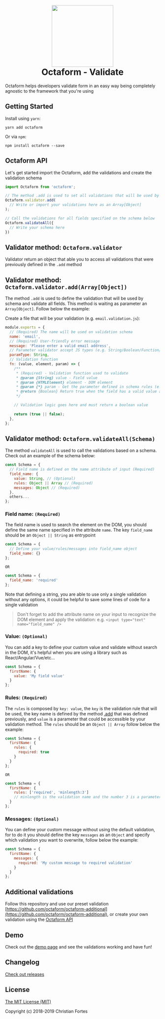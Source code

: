 <h1 align="center">
  <div align="center">
    <img src="https://avatars2.githubusercontent.com/u/37938941?s=400&u=b7a61cbf6b9686cb78d50258213b256159dbb7af&v=4" height="200" width="200"/>
  </div>
  <div align="center">Octaform - Validate</div>
</h1>

Octaform helps developers validate form in an easy way being completely agnostic to the framework that you're using

## Getting Started

Install using `yarn`:
```
yarn add octaform
```

Or via `npm`:
```
npm install octaform --save
```

## Octaform API

Let's get started import the Octaform, add the validations and create the validation schema
```js
import Octaform from 'octaform';

// The method .add is used to set all validations that will be used by the user schema
Octaform.validator.add(
  // Write or import your validations here as an Array[Object]
);

// Call the validations for all fields specified on the schema below
Octaform.validateAll({ 
  // Write your schema here
})
```

## Validator method: `Octaform.validator`
Validator return an object that able you to access all validations that were previously defined in the `.add` method

## Validator method: `Octaform.validator.add(Array[Object])`
The method `.add` is used to define the validation that will be used by schema and validate all fields. This method is waiting as parameter an `Array[Object]`. Follow below the example:

Create a file that will be your validation (e.g. `email.validation.js`):

```js
module.exports = {
  // (Required) The name will be used on validation schema
  name: 'email', 
  // (Required) User-friendly error message
  message: 'Please enter a valid email address', 
  // Parameter validator accept JS types (e.g. String/Boolean/Function/...)
  paramType: String,
  // Validation function
  fn: (value, element, param) => {
    /**
     * (Required) - Validation function used to validate
     * @param {String} value - Field value
     * @param {HTMLElement} element - DOM element
     * @param {*} param - Get the parameter defined in schema rules (e.g. minlength:3)
     * @return {Boolean} Return true when the field has a valid value and false when is invalid
     */

    // Validation logic goes here and must return a boolean value
    
    return (true || false);
  },
};
```

## Validator method: `Octaform.validateAll(Schema)`
The method `validateAll` is used to call the validations based on a schema. Check out an example of the schema below:

```js
const Schema = {
  // Field name is defined on the name attribute of input (Required)
  field_name: {
    value: String, // (Optional)
    rules: Object || Array // (Required)
    messages: Object // (Required)
  },
  others...
};
```

### Field name: `(Required)`
The field name is used to search the element on the DOM, you should define the same name specified in the attribute `name`. The key `field_name` should be an `Object || String` as entrypoint

```js
const Schema = {
  // Define your value/rules/messages into field_name object
  field_name: {}
};
```

`OR` 

```js
const Schema = {
  field_name: 'required'
};
```
Note that defining a string, you are able to use only a single validation without any options, it could be helpful to save some lines of code for a single validation

> Don't forget to add the attribute name on your input to recognize the DOM element and apply the validation: 
> e.g. `<input type="text" name="field_name" />`

### Value: `(Optional)`
You can add a key to define your custom value and validate without search in the DOM,
it's helpful when you are using a library such as React/Angular/Vue/etc...

```js
const Schema = {
  firstName: {
    value: 'My field value'
  }
};
```

### Rules: `(Required)`
The `rules` is composed by `key: value`, the `key` is the validation rule that will be used, the key name is defined by the method [.add](#validator-method-octaformvalidatoraddarrayobject) that was defined previously, and `value` is a parameter that could be accessible by your validation method. The `rules` should be an `Object || Array` follow below the example:

```js
const Schema = {
  firstName: {
    rules: {
      required: true
    }
  }
};
```

`OR`

```js
const Schema = {
  firstName: {
    rules: ['required', 'minlength:3']
    // minlength is the validation name and the number 3 is a parameter
  }
};
```

### Messages: `(Optional)`
You can define your custom message without using the default validation, for to do it you should define the key `messages` as an `Object` and specify which validation you want to overwrite, follow below the example:

```js
const Schema = {
  firstName: {
    messages: {
      required: 'My custom message to required validation'
    }
  }
};
```

## Additional validations

Follow this repository and use our preset validation [https://github.com/octaform/octaform-additional](https://github.com/octaform/octaform-additional), or create your own validation using the [Octaform API](#octaform-api)

## Demo
Check out the [demo page](https://octaform.github.io/demo) and see the validations working and have fun!

## Changelog
[Check out releases](https://github.com/octaform/octaform/releases)

## License
[The MIT License (MIT)](/LICENSE)

Copyright (c) 2018-2019 Christian Fortes

